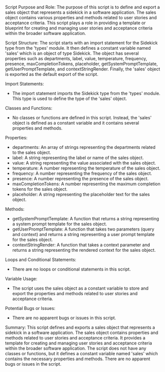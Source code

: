 Script Purpose and Role:
The purpose of this script is to define and export a sales object that represents a sidekick in a software application. The sales object contains various properties and methods related to user stories and acceptance criteria. This script plays a role in providing a template or blueprint for creating and managing user stories and acceptance criteria within the broader software application.

Script Structure:
The script starts with an import statement for the Sidekick type from the 'types' module. It then defines a constant variable named 'sales' which is an object of type Sidekick. The object has several properties such as departments, label, value, temperature, frequency, presence, maxCompletionTokens, placeholder, getSystemPromptTemplate, getUserPromptTemplate, and contextStringRender. Finally, the 'sales' object is exported as the default export of the script.

Import Statements:
- The import statement imports the Sidekick type from the 'types' module. This type is used to define the type of the 'sales' object.

Classes and Functions:
- No classes or functions are defined in this script. Instead, the 'sales' object is defined as a constant variable and it contains several properties and methods.

Properties:
- departments: An array of strings representing the departments related to the sales object.
- label: A string representing the label or name of the sales object.
- value: A string representing the value associated with the sales object.
- temperature: A number representing the temperature of the sales object.
- frequency: A number representing the frequency of the sales object.
- presence: A number representing the presence of the sales object.
- maxCompletionTokens: A number representing the maximum completion tokens for the sales object.
- placeholder: A string representing the placeholder text for the sales object.

Methods:
- getSystemPromptTemplate: A function that returns a string representing a system prompt template for the sales object.
- getUserPromptTemplate: A function that takes two parameters (query and context) and returns a string representing a user prompt template for the sales object.
- contextStringRender: A function that takes a context parameter and returns a string representing the rendered context for the sales object.

Loops and Conditional Statements:
- There are no loops or conditional statements in this script.

Variable Usage:
- The script uses the sales object as a constant variable to store and export the properties and methods related to user stories and acceptance criteria.

Potential Bugs or Issues:
- There are no apparent bugs or issues in this script.

Summary:
This script defines and exports a sales object that represents a sidekick in a software application. The sales object contains properties and methods related to user stories and acceptance criteria. It provides a template for creating and managing user stories and acceptance criteria within the broader software application. The script does not have any classes or functions, but it defines a constant variable named 'sales' which contains the necessary properties and methods. There are no apparent bugs or issues in the script.